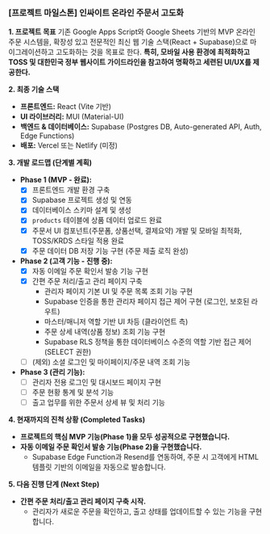 ### [프로젝트 마일스톤] 인싸이트 온라인 주문서 고도화

**1. 프로젝트 목표**
기존 Google Apps Script와 Google Sheets 기반의 MVP 온라인 주문 시스템을, 확장성 있고 전문적인 최신 웹 기술 스택(React + Supabase)으로 마이그레이션하고 고도화하는 것을 목표로 한다. **특히, 모바일 사용 환경에 최적화하고 TOSS 및 대한민국 정부 웹사이트 가이드라인을 참고하여 명확하고 세련된 UI/UX를 제공한다.**

**2. 최종 기술 스택**
*   **프론트엔드:** React (Vite 기반)
*   **UI 라이브러리:** MUI (Material-UI)
*   **백엔드 & 데이터베이스:** Supabase (Postgres DB, Auto-generated API, Auth, Edge Functions)
*   **배포:** Vercel 또는 Netlify (미정)

**3. 개발 로드맵 (단계별 계획)**
*   **Phase 1 (MVP - 완료):**
    *   [x] 프론트엔드 개발 환경 구축
    *   [x] Supabase 프로젝트 생성 및 연동
    *   [x] 데이터베이스 스키마 설계 및 생성
    *   [x] `products` 테이블에 상품 데이터 업로드 완료
    *   [x] 주문서 UI 컴포넌트(주문폼, 상품선택, 결제요약) 개발 및 모바일 최적화, TOSS/KRDS 스타일 적용 완료
    *   [x] 주문 데이터 DB 저장 기능 구현 (주문 제출 로직 완성)
*   **Phase 2 (고객 기능 - 진행 중):**
    *   [x] 자동 이메일 주문 확인서 발송 기능 구현
    *   [x] 간편 주문 처리/출고 관리 페이지 구축
        *   관리자 페이지 기본 UI 및 주문 목록 조회 기능 구현
        *   Supabase 인증을 통한 관리자 페이지 접근 제어 구현 (로그인, 보호된 라우트)
        *   마스터/매니저 역할 기반 UI 차등 (클라이언트 측)
        *   주문 상세 내역(상품 정보) 조회 기능 구현
        *   Supabase RLS 정책을 통한 데이터베이스 수준의 역할 기반 접근 제어 (SELECT 권한)
    *   [ ] (제외) 소셜 로그인 및 마이페이지/주문 내역 조회 기능
*   **Phase 3 (관리 기능):**
    *   [ ] 관리자 전용 로그인 및 대시보드 페이지 구현
    *   [ ] 주문 현황 통계 및 분석 기능
    *   [ ] 출고 업무를 위한 주문서 상세 뷰 및 처리 기능

**4. 현재까지의 진척 상황 (Completed Tasks)**
*   **프로젝트의 핵심 MVP 기능(Phase 1)을 모두 성공적으로 구현했습니다.**
*   **자동 이메일 주문 확인서 발송 기능(Phase 2)을 구현했습니다.**
    *   Supabase Edge Function과 Resend를 연동하여, 주문 시 고객에게 HTML 템플릿 기반의 이메일을 자동으로 발송합니다.

**5. 다음 진행 단계 (Next Step)**
*   **간편 주문 처리/출고 관리 페이지 구축 시작.**
    *   관리자가 새로운 주문을 확인하고, 출고 상태를 업데이트할 수 있는 기능을 구현합니다.

